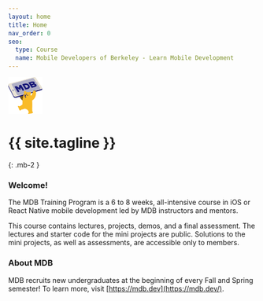 ```yaml
---
layout: home
title: Home
nav_order: 0
seo:
  type: Course
  name: Mobile Developers of Berkeley - Learn Mobile Development
---
```


<img src="/assets/images/mdb-logo.png" alt="logo" style="height:75px; !important;"/>

# {{ site.tagline }}
{: .mb-2 }

### Welcome!
The MDB Training Program is a 6 to 8 weeks, all-intensive course in iOS or React Native mobile development led by MDB instructors and mentors.

This course contains lectures, projects, demos, and a final assessment. The lectures and starter code for the mini projects are public. Solutions to the mini projects, as well as assessments, are accessible only to members.

### About MDB
MDB recruits new undergraduates at the beginning of every Fall and Spring semester! To learn more, visit [https://mdb.dev](https://mdb.dev/).